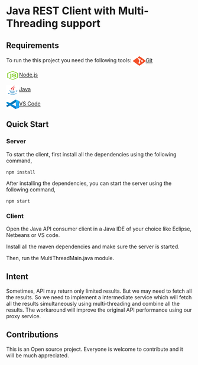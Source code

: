 # Java REST Client with Multi-Threading support

## Requirements

To run the this project you need the following tools:
<img align="center" alt="GIT" height="25" width="35" src="https://raw.githubusercontent.com/devicons/devicon/master/icons/git/git-original.svg" style="max-width:100%;">[Git](https://git-scm.com)</img>

<img align="center" alt="NodeJS" height="25" width="35" src="https://raw.githubusercontent.com/devicons/devicon/master/icons/nodejs/nodejs-original.svg" style="max-width:100%;">[Node.js](https://nodejs.org/en/)</img>

<img align="center" alt="NodeJS" height="25" width="35" src="https://raw.githubusercontent.com/devicons/devicon/master/icons/java/java-original.svg" style="max-width:100%;">[Java](https://www.java.com/en/download/)</img>

<img align="center" alt="NodeJS" height="25" width="35" src="https://raw.githubusercontent.com/devicons/devicon/master/icons/vscode/vscode-original.svg" style="max-width:100%;">[VS Code](https://www.java.com/en/download/)</img>

## Quick Start

### Server
To start the client, first install all the dependencies using the following command,
```
npm install
```
After installing the dependencies, you can start the server using the following command,
```
npm start
```

### Client
Open the Java API consumer client in a Java IDE of your choice like Eclipse, Netbeans or VS code.

Install all the maven dependencies and make sure the server is started.

Then, run the MultiThreadMain.java module.

## Intent

Sometimes, API may return only limited results. But we may need to fetch all the results. So we need to implement a intermediate service which will fetch all the results simultaneously using multi-threading and combine all the results. The workaround will improve the original API performance using our proxy service.

## Contributions

This is an Open source project. Everyone is welcome to contribute and it will be much appreciated.